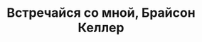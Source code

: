 ---
draft: false
slug: vstrechaisia-so-mnoi-braison-keller-426e3dc4
title: Встречайся со мной, Брайсон Келлер
type: books
params:
  bookTitle: Встречайся со мной, Брайсон Келлер
  tags:
  - Children's fiction
  - contemporary
  - fiction
  - LGBTQ+
  - male-male romance
  - queer
  - romance
  - young adult (YA)
  cover: https://images-na.ssl-images-amazon.com/images/S/compressed.photo.goodreads.com/books/1650137817i/60824456.jpg
  isbn: 0593126033
  goodreads_link: https://www.goodreads.com/book/show/60824456
  authors:
  - Кевин Ван Уай (Kevin van Whye)
  publication_year: '2020'
  page_count: '336'
  short_book_description: Кай Шеридан вел привычную жизнь, тщательно охраняя секрет,
    который мог ее разрушить. Но случайное пари все изменило...
  russian_translation_status: exists
  languages:
  - Английский
  - Русский
  book_description: Кай Шеридан вел привычную жизнь, тщательно охраняя секрет, который
    мог ее разрушить. Но случайное пари все изменило. Брайсон Келлер, красавчик и
    всеобщий любимец академии Фэйрвейл, должен каждую неделю встречаться с первым
    человеком, который пригласит его на свидание.Чем обернется для Кая и Брайсона
    этот шуточный спор?
  russian_audioversion: 'no'
---